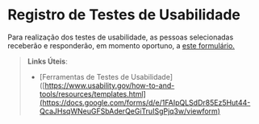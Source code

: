 # Registro de Testes de Usabilidade

Para realização dos testes de usabilidade, as pessoas selecionadas receberão e responderão, em momento oportuno, a [este formulário.](https://www.usability.gov/how-to-and-tools/resources/templates.html)
> **Links Úteis**:
> - [Ferramentas de Testes de Usabilidade]([https://www.usability.gov/how-to-and-tools/resources/templates.html](https://docs.google.com/forms/d/e/1FAIpQLSdDr85Ez5Hut44-QcaJHsqWNeuGFSbAderQeGiTruISgPjq3w/viewform)
